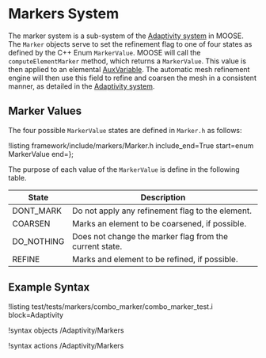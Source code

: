 # Markers System

The marker system is a sub-system of the [Adaptivity system](systems/Adaptivity/index.md)
in MOOSE. The `Marker` objects serve to set the refinement flag to one of
four states as defined by the C++ Enum `MarkerValue`. MOOSE
will call the `computeElementMarker` method,
which returns a `MarkerValue`. This value is then applied to an
elemental [AuxVariable](systems/AuxVariables/index.md). The automatic mesh
refinement engine will then use this field to refine and coarsen the
mesh in a consistent manner, as detailed in the [Adaptivity system](systems/Adaptivity/index.md).

## Marker Values

The four possible `MarkerValue` states are defined in `Marker.h` as
follows:

!listing framework/include/markers/Marker.h include_end=True start=enum MarkerValue end=};

The purpose of each value of the `MarkerValue` is define in the
following table.

| State | Description |
| ----- | ----------- |
| DONT_MARK | Do not apply any refinement flag to the element. |
| COARSEN | Marks an element to be coarsened, if possible. |
| DO_NOTHING | Does not change the marker flag from the current state. |
| REFINE | Marks and element to be refined, if possible. |

## Example Syntax

!listing test/tests/markers/combo_marker/combo_marker_test.i block=Adaptivity

!syntax objects /Adaptivity/Markers

!syntax actions /Adaptivity/Markers
